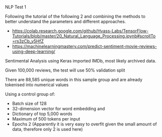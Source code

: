 NLP Test 1

Following the tutorial of the following 2 and combining the methods to better understand the parameters and different approaches.		
* https://colab.research.google.com/github/Hvass-Labs/TensorFlow-Tutorials/blob/master/20_Natural_Language_Processing.ipynb#scrollTo=rs3zCb_v5HfZ		
* https://machinelearningmastery.com/predict-sentiment-movie-reviews-using-deep-learning/		
		
Sentimental Analysis using Keras imported IMDb, most likely archived data.		

Given 100,000 reviews, the test will use 50% validation split		

There are 88,585 unique words in this sample group and are already tokenised into numerical values		



Using a control group of:		
* Batch size of 128	
* 32-dimension vector for word embedding and 	
* Dictionary of top 5,000 words	
* Maximum of 500 tokens per input	
* Epochs 2	(Apparently it is very easy to overfit given the small amount of data, therefore only 2 is used here)
